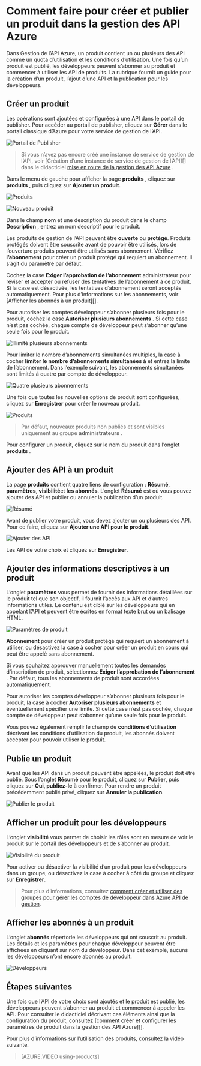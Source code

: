 <properties 
    pageTitle="Comment faire pour créer et publier un produit dans la gestion des API Azure" 
    description="Apprenez à créer et publier des produits dans la gestion des API Azure." 
    services="api-management" 
    documentationCenter="" 
    authors="steved0x" 
    manager="erikre" 
    editor=""/>

<tags 
    ms.service="api-management" 
    ms.workload="mobile" 
    ms.tgt_pltfrm="na" 
    ms.devlang="na" 
    ms.topic="article" 
    ms.date="10/25/2016" 
    ms.author="sdanie"/>

# <a name="how-to-create-and-publish-a-product-in-azure-api-management"></a>Comment faire pour créer et publier un produit dans la gestion des API Azure

Dans Gestion de l’API Azure, un produit contient un ou plusieurs des API comme un quota d’utilisation et les conditions d’utilisation. Une fois qu’un produit est publié, les développeurs peuvent s’abonner au produit et commencer à utiliser les API de produits. La rubrique fournit un guide pour la création d’un produit, l’ajout d’une API et la publication pour les développeurs.

## <a name="create-product"> </a>Créer un produit

Les opérations sont ajoutées et configurées à une API dans le portail de publisher. Pour accéder au portail de publisher, cliquez sur **Gérer** dans le portail classique d’Azure pour votre service de gestion de l’API.

![Portail de Publisher][api-management-management-console]

>Si vous n’avez pas encore créé une instance de service de gestion de l’API, voir [Création d’une instance de service de gestion de l’API][] dans le didacticiel [mise en route de la gestion des API Azure][] .

Dans le menu de gauche pour afficher la page **produits** , cliquez sur **produits** , puis cliquez sur **Ajouter un produit**.

![Produits][api-management-products]

![Nouveau produit][api-management-add-new-product]

Dans le champ **nom** et une description du produit dans le champ **Description** , entrez un nom descriptif pour le produit.

Les produits de gestion de l’API peuvent être **ouverte** ou **protégé**. Produits protégés doivent être souscrite avant de pouvoir être utilisés, lors de l’ouverture produits peuvent être utilisés sans abonnement. Vérifiez **l’abonnement** pour créer un produit protégé qui requiert un abonnement. Il s’agit du paramètre par défaut.

Cochez la case **Exiger l’approbation de l’abonnement** administrateur pour réviser et accepter ou refuser des tentatives de l’abonnement à ce produit. Si la case est désactivée, les tentatives d’abonnement seront acceptés automatiquement. Pour plus d’informations sur les abonnements, voir [Afficher les abonnés à un produit][].

Pour autoriser les comptes développeur s’abonner plusieurs fois pour le produit, cochez la case **Autoriser plusieurs abonnements** . Si cette case n’est pas cochée, chaque compte de développeur peut s’abonner qu’une seule fois pour le produit.

![Illimité plusieurs abonnements][api-management-unlimited-multiple-subscriptions]

Pour limiter le nombre d’abonnements simultanées multiples, la case à cocher **limiter le nombre d’abonnements simultanées à** et entrez la limite de l’abonnement. Dans l’exemple suivant, les abonnements simultanées sont limités à quatre par compte de développeur.

![Quatre plusieurs abonnements][api-management-four-multiple-subscriptions]

Une fois que toutes les nouvelles options de produit sont configurées, cliquez sur **Enregistrer** pour créer le nouveau produit.

![Produits][api-management-products-page]

>Par défaut, nouveaux produits non publiés et sont visibles uniquement au groupe **administrateurs** .

Pour configurer un produit, cliquez sur le nom du produit dans l’onglet **produits** .

## <a name="add-apis"> </a>Ajouter des API à un produit

La page **produits** contient quatre liens de configuration : **Résumé**, **paramètres**, **visibilité**et **les abonnés**. L’onglet **Résumé** est où vous pouvez ajouter des API et publier ou annuler la publication d’un produit.

![Résumé][api-management-new-product-summary]

Avant de publier votre produit, vous devez ajouter un ou plusieurs des API. Pour ce faire, cliquez sur **Ajouter une API pour le produit**.

![Ajouter des API][api-management-add-apis-to-product]

Les API de votre choix et cliquez sur **Enregistrer**.

## <a name="add-description"> </a>Ajouter des informations descriptives à un produit

L’onglet **paramètres** vous permet de fournir des informations détaillées sur le produit tel que son objectif, il fournit l’accès aux API et d’autres informations utiles. Le contenu est ciblé sur les développeurs qui en appelant l’API et peuvent être écrites en format texte brut ou un balisage HTML.

![Paramètres de produit][api-management-product-settings]

**Abonnement** pour créer un produit protégé qui requiert un abonnement à utiliser, ou désactivez la case à cocher pour créer un produit en cours qui peut être appelé sans abonnement.

Si vous souhaitez approuver manuellement toutes les demandes d’inscription de produit, sélectionnez **Exiger l’approbation de l’abonnement** . Par défaut, tous les abonnements de produit sont accordées automatiquement.

Pour autoriser les comptes développeur s’abonner plusieurs fois pour le produit, la case à cocher **Autoriser plusieurs abonnements** et éventuellement spécifier une limite. Si cette case n’est pas cochée, chaque compte de développeur peut s’abonner qu’une seule fois pour le produit.

Vous pouvez également remplir le champ de **conditions d’utilisation** décrivant les conditions d’utilisation du produit, les abonnés doivent accepter pour pouvoir utiliser le produit.

## <a name="publish-product"> </a>Publie un produit

Avant que les API dans un produit peuvent être appelées, le produit doit être publié. Sous l’onglet **Résumé** pour le produit, cliquez sur **Publier**, puis cliquez sur **Oui, publiez-le** à confirmer. Pour rendre un produit précédemment publié privé, cliquez sur **Annuler la publication**.

![Publier le produit][api-management-publish-product]

## <a name="make-visible"> </a>Afficher un produit pour les développeurs

L’onglet **visibilité** vous permet de choisir les rôles sont en mesure de voir le produit sur le portail des développeurs et de s’abonner au produit.

![Visibilité du produit][api-management-product-visiblity]

Pour activer ou désactiver la visibilité d’un produit pour les développeurs dans un groupe, ou désactivez la case à cocher à côté du groupe et cliquez sur **Enregistrer**.

>Pour plus d’informations, consultez [comment créer et utiliser des groupes pour gérer les comptes de développeur dans Azure API de gestion][].

## <a name="view-subscribers"> </a>Afficher les abonnés à un produit

L’onglet **abonnés** répertorie les développeurs qui ont souscrit au produit. Les détails et les paramètres pour chaque développeur peuvent être affichées en cliquant sur nom du développeur. Dans cet exemple, aucuns les développeurs n’ont encore abonnés au produit.

![Développeurs][api-management-developer-list]

## <a name="next-steps"> </a>Étapes suivantes

Une fois que l’API de votre choix sont ajoutés et le produit est publié, les développeurs peuvent s’abonner au produit et commencer à appeler les API. Pour consulter le didacticiel décrivant ces éléments ainsi que la configuration du produit, consultez [comment créer et configurer les paramètres de produit dans la gestion des API Azure][].

Pour plus d’informations sur l’utilisation des produits, consultez la vidéo suivante.

> [AZURE.VIDEO using-products]

[Create a product]: #create-product
[Add APIs to a product]: #add-apis
[Add descriptive information to a product]: #add-description
[Publish a product]: #publish-product
[Make a product visible to developers]: #make-visible
[Abonnés d’affichage à un produit]: #view-subscribers
[Next steps]: #next-steps

[api-management-management-console]: ./media/api-management-howto-add-products/api-management-management-console.png
[api-management-add-product]: ./media/api-management-howto-add-products/api-management-add-product.png
[api-management-add-new-product]: ./media/api-management-howto-add-products/api-management-add-new-product.png
[api-management-unlimited-multiple-subscriptions]: ./media/api-management-howto-add-products/api-management-unlimited-multiple-subscriptions.png
[api-management-four-multiple-subscriptions]: ./media/api-management-howto-add-products/api-management-four-multiple-subscriptions.png
[api-management-products-page]: ./media/api-management-howto-add-products/api-management-products-page.png
[api-management-new-product-summary]: ./media/api-management-howto-add-products/api-management-new-product-summary.png
[api-management-add-apis-to-product]: ./media/api-management-howto-add-products/api-management-add-apis-to-product.png
[api-management-product-settings]: ./media/api-management-howto-add-products/api-management-product-settings.png
[api-management-publish-product]: ./media/api-management-howto-add-products/api-management-publish-product.png
[api-management-product-visiblity]: ./media/api-management-howto-add-products/api-management-product-visibility.png
[api-management-developer-list]: ./media/api-management-howto-add-products/api-management-developer-list.png



[api-management-products]: ./media/api-management-howto-add-products/api-management-products.png
[api-management-]: ./media/api-management-howto-add-products/
[api-management-]: ./media/api-management-howto-add-products/


[How to add operations to an API]: api-management-howto-add-operations.md
[How to create and publish a product]: api-management-howto-add-products.md
[Mise en route de la gestion des API Azure]: api-management-get-started.md
[Créez une instance de service de gestion de l’API]: api-management-get-started.md#create-service-instance
[Next steps]: #next-steps
[Comment créer et utiliser des groupes pour gérer les comptes de développeur dans Azure API de gestion]: api-management-howto-create-groups.md
[Comment créer et configurer les paramètres avancés de produit dans Azure API de gestion]: api-management-howto-product-with-rules.md 